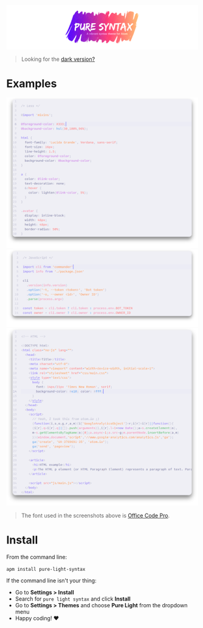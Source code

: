 ![Logo](https://raw.githubusercontent.com/pfist/pure-light-syntax/master/assets/logo.png)

> Looking for the [dark version?](https://github.com/pfist/pure-dark-syntax)

# Examples
![Example Less](https://raw.githubusercontent.com/pfist/pure-light-syntax/master/assets/example-less.png)
![Example JS](https://raw.githubusercontent.com/pfist/pure-light-syntax/master/assets/example-js.png)
![Example HTML](https://raw.githubusercontent.com/pfist/pure-light-syntax/master/assets/example-html.png)

> The font used in the screenshots above is [Office Code Pro](https://github.com/nathco/Office-Code-Pro).

# Install

From the command line:

`apm install pure-light-syntax`

If the command line isn't your thing:

- Go to **Settings > Install**
- Search for `pure light syntax` and click **Install**
- Go to **Settings > Themes** and choose **Pure Light** from the dropdown menu
- Happy coding! ♥
